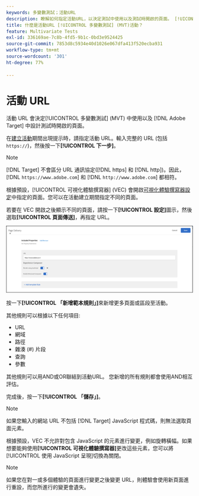 ```yaml
---
keywords: 多變數測試；活動URL
description: 瞭解如何指定活動URL，以決定測試中使用以及測試時開啟的頁面。 [!UICONTROL 多變數測試] 活動設計使用 [!DNL Adobe Target].
title: 什麼是活動URL [!UICONTROL 多變數測試] (MVT)活動？
feature: Multivariate Tests
exl-id: 336169ae-7c8b-4fd5-9b1c-0bd3e9524425
source-git-commit: 7853d8c5934e40d1026e067dfa413f520ecba931
workflow-type: tm+mt
source-wordcount: '301'
ht-degree: 77%

---
```


# 活動 URL

活動 URL 會決定[!UICONTROL 多變數測試] (MVT) 中使用以及 [!DNL Adobe Target] 中設計測試時開啟的頁面。

在[建立活動](/help/main/c-activities/c-multivariate-testing/t-create-multivariate-test/create-multivariate-test.md)期間出現提示時，請指定活動 URL。輸入完整的 URL (包括 `https://`)，然後按一下&#x200B;**[!UICONTROL 下一步]**。

>[!NOTE]
>
>[!DNL Target] 不會區分 URL 通訊協定([!DNL https] 和 [!DNL http])。因此，[!DNL `https://www.adobe.com`] 和 [!DNL `http://www.adobe.com`] 都相符。

根據預設，[!UICONTROL 可視化體驗撰寫器] (VEC) 會開啟[可視化體驗撰寫器設定](/help/main/administrating-target/visual-experience-composer-set-up.md)中指定的頁面。您可以在活動建立期間指定不同的頁面。

若要在 VEC 開啟之後顯示不同的頁面，請按一下&#x200B;**[!UICONTROL 設定]**&#x200B;圖示，然後選取&#x200B;**[!UICONTROL 頁面傳送]**，再指定 URL。

![頁面傳送對話方塊](/help/main/c-activities/c-multivariate-testing/t-create-multivariate-test/assets/url-config.png)

按一下&#x200B;**[!UICONTROL 「新增範本規則」]**&#x200B;來新增更多頁面或區段至活動。

其他規則可以根據以下任何項目:

* URL
* 網域
* 路徑
* 雜湊 (#) 片段
* 查詢
* 參數

其他規則可以用AND或OR聯結到活動URL。 您新增的所有規則都會使用AND相互評估。

完成後，按一下&#x200B;**[!UICONTROL 「儲存」]**。

>[!NOTE]
>
>如果您輸入的網站 URL 不包括 [!DNL Target] JavaScript 程式碼，則無法選取頁面元素。

根據預設，VEC 不允許對包含 JavaScript 的元素進行變更，例如旋轉橫幅。如果想要能夠使用&#x200B;**[!UICONTROL 可視化體驗撰寫器]**&#x200B;更改這些元素，您可以將[!UICONTROL 使用 JavaScript 呈現]切換為關閉。

>[!NOTE]
>
>如果您在對一或多個體驗的頁面進行變更之後變更 URL，則體驗會使用新頁面進行重設，而您所進行的變更會遺失。
